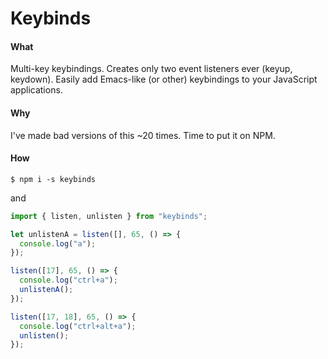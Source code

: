 # Keybinds

#### What

Multi-key keybindings. Creates only two event listeners ever (keyup, keydown). Easily add Emacs-like (or other) keybindings to your JavaScript applications.

#### Why

I've made bad versions of this ~20 times. Time to put it on NPM.

#### How

`$ npm i -s keybinds`

and

```javascript
import { listen, unlisten } from "keybinds";

let unlistenA = listen([], 65, () => {
  console.log("a");
});

listen([17], 65, () => {
  console.log("ctrl+a");
  unlistenA();
});

listen([17, 18], 65, () => {
  console.log("ctrl+alt+a");
  unlisten();
});
```

